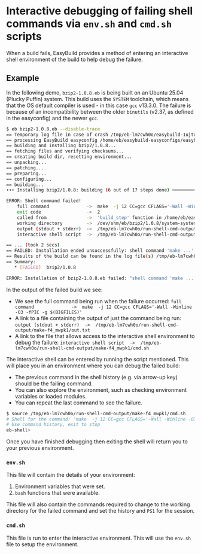 # Interactive debugging of failing shell commands via `env.sh` and `cmd.sh` scripts

When a build fails, EasyBuild provides a method of entering an interactive shell environment of the build to help debug the failure.

## Example

In the following demo, `bzip2-1.0.8.eb` is being built on an Ubuntu 25.04 (Plucky Puffin) system.
This build uses the `SYSTEM` toolchain, which means that the OS default compiler is used - in this case `gcc` v13.3.0.
The failure is because of an incompatibility between the older `binutils` (v2.37, as defined in the easyconfig) and the newer `gcc`.

```sh
$ eb bzip2-1.0.8.eb --disable-trace
== Temporary log file in case of crash /tmp/eb-lm7cwh0o/easybuild-1ujtoy7x.log
== processing EasyBuild easyconfig /home/eb/easybuild-easyconfigs/easybuild/easyconfigs/b/bzip2/bzip2-1.0.8.eb
== building and installing bzip2/1.0.8...
== fetching files and verifying checksums...
== creating build dir, resetting environment...
== unpacking...
== patching...
== preparing...
== configuring...
== building...
∙∙∙ Installing bzip2/1.0.8: building (6 out of 17 steps done) ━━━━━━━━━━━━━━╺━━━━━━━━━━━━━━━━━━━━━━━━━ 0:00:02

ERROR: Shell command failed!
    full command              ->  make  -j 12 CC=gcc CFLAGS='-Wall -Winline -O3 -fPIC -g $(BIGFILES)'
    exit code                 ->  2
    called from               ->  'build_step' function in /home/eb/easybuild-easyblocks/easybuild/easyblocks/generic/configuremake.py (line 382)
    working directory         ->  /dev/shm/eb/bzip2/1.0.8/system-system/bzip2-1.0.8
    output (stdout + stderr)  ->  /tmp/eb-lm7cwh0o/run-shell-cmd-output/make-f4_mwpk1/out.txt
    interactive shell script  ->  /tmp/eb-lm7cwh0o/run-shell-cmd-output/make-f4_mwpk1/cmd.sh

== ... (took 2 secs)
== FAILED: Installation ended unsuccessfully: shell command 'make ...' failed with exit code 2 in build step for bzip2-1.0.8.eb (took 2 secs)
== Results of the build can be found in the log file(s) /tmp/eb-lm7cwh0o/easybuild-bzip2-1.0.8-20250811.134024.IRIIQ.log
== Summary:
   * [FAILED]  bzip2/1.0.8

ERROR: Installation of bzip2-1.0.8.eb failed: "shell command 'make ...' failed with exit code 2 in build step for bzip2-1.0.8.eb
```

In the output of the failed build we see:

* We see the full command being run when the failure occurred: `full command              ->  make  -j 12 CC=gcc CFLAGS='-Wall -Winline -O3 -fPIC -g $(BIGFILES)'`
* A link to a file containing the output of just the command being run: `output (stdout + stderr)  ->  /tmp/eb-lm7cwh0o/run-shell-cmd-output/make-f4_mwpk1/out.txt`
* A link to the file that allows access to the interactive shell environment to debug the failure: `interactive shell script  ->  /tmp/eb-lm7cwh0o/run-shell-cmd-output/make-f4_mwpk1/cmd.sh`

The interactive shell can be entered by running the script mentioned.
This will place you in an environment where you can debug the failed build:

* The previous command in the shell history (e.g. via arrow-up key) should be the failing command.
* You can also explore the environment, such as checking environment variables or loaded modules.
* You can repeat the last command to see the failure.

```sh
$ source /tmp/eb-lm7cwh0o/run-shell-cmd-output/make-f4_mwpk1/cmd.sh
# Shell for the command: 'make  -j 12 CC=gcc CFLAGS='-Wall -Winline -O3 -fPIC -g $(BIGFILES)''
# Use command history, exit to stop
eb-shell>
```

Once you have finished debugging then exiting the shell will return you to your previous environment.

### `env.sh`

This file will contain the details of your environment:

1. Environment variables that were set.
1. `bash` functions that were available.

This file will also contain the commands required to change to the working directory for the failed command and set the history and `PS1` for the session.

### `cmd.sh`

This file is run to enter the interactive environment.
This will use the `env.sh` file to setup the environment. 
